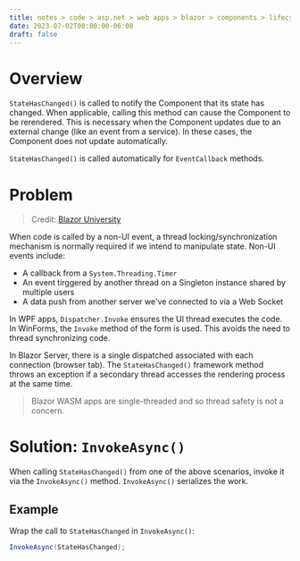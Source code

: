 ```yaml
---
title: notes > code > asp.net > web apps > blazor > components > lifecycle > statehaschanged considerations
date: 2023-07-02T00:00:00-06:00
draft: false
---
```


# Overview
`StateHasChanged()` is called to notify the Component that its state has changed.  When applicable, calling this method can cause the Component to be rerendered. 
This is necessary when the Component updates due to an external change (like an event from a service). In these cases, the Component does not update automatically.

`StateHasChanged()` is called automatically for `EventCallback` methods.

# Problem
> Credit: [Blazor University](https://blazor-university.com/components/multi-threaded-rendering/invokeasync/)

When code is called by a non-UI event, a thread locking/synchronization mechanism is normally required if we intend to manipulate state.  Non-UI events include:
- A callback from a `System.Threading.Timer`
- An event tirggered by another thread on a Singleton instance shared by multiple users
- A data push from another server we've connected to via a Web Socket

In WPF apps, `Dispatcher.Invoke` ensures the UI thread executes the code. In WinForms, the `Invoke` method of the form is used. This avoids the need to thread synchronizing code.

In Blazor Server, there is a single dispatched associated with each connection (browser tab). The `StateHasChanged()` framework method throws an exception if a secondary thread accesses the rendering process at the same time. 

> Blazor WASM apps are single-threaded and so thread safety is not a concern.

# Solution: `InvokeAsync()` 
When calling `StateHasChanged()` from one of the above scenarios, invoke it via the `InvokeAsync()` method. `InvokeAsync()` serializes the work.

## Example
Wrap the call to `StateHasChanged` in `InvokeAsync()`:  
```cs
InvokeAsync(StateHasChanged);
```
